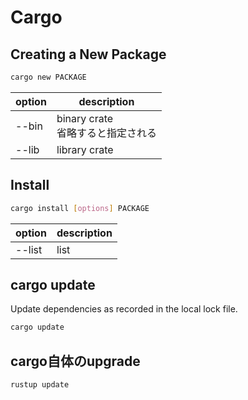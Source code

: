 # Cargo

## Creating a New Package

```sh
cargo new PACKAGE
```

| option | description                          |
| ------ | ------------------------------------ |
| --bin  | binary crate<br>省略すると指定される |
| --lib  | library crate                        |

## Install

```sh
cargo install [options] PACKAGE
```

| option | description |
| ------ | ----------- |
| --list | list        |

## cargo update

Update dependencies as recorded in the local lock file.

```sh
cargo update
```

## cargo自体のupgrade

```sh
rustup update
```
